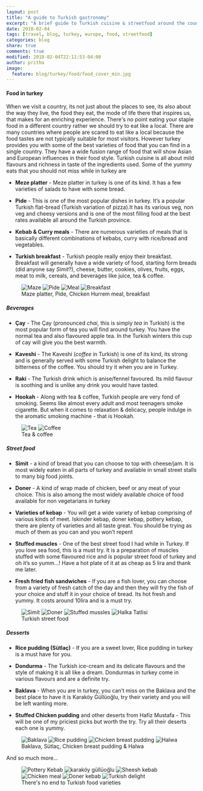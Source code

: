 ```yaml
---
layout: post
title: "A guide to Turkish gastronomy"
excerpt: "A brief guide to Turkish cuisine & streetfood around the country"
date: 2018-02-04
tags: [travel, blog, turkey, europe, food, streetfood]
categories: blog
share: true
comments: true
modified: 2018-02-04T22:11:53-04:00
author: pritha
image:
  feature: blog/turkey/food/food_cover_min.jpg
---
```


#### Food in turkey

When we visit a country, its not just about the places to see, its also about the way they live, the food they eat, the mode of life there that inspires us, that makes for an enriching experience. There's no point eating your staple food in a different country rather we should try to eat like a local. There are many countries where people are scared to eat like a local because the food tastes are not typically suitable for most visitors. However turkey provides you with some of the best varieties of food that you can find in a single country. They have a wide fusion range of food that will show Asian and European influences in their food style. Turkish cuisine is all about mild flavours and richness in taste of the ingredients used. Some of the yummy eats that you should not miss while in turkey are


* **Meze platter** - Meze platter in turkey is one of its kind. It has a few varieties of salads to have with some bread.

* **Pide** - This is one of the most popular dishes in turkey. It’s a popular Turkish flat-bread (Turkish variation of pizza).It has its various veg, non veg and cheesy versions and is one of the most filling food at the best rates available all around the Turkish province.

* **Kebab & Curry meals** - There are numerous varieties of meals that is basically different combinations of kebabs, curry with rice/bread and vegetables.

* **Turkish breakfast** - Turkish people really enjoy their breakfast. Breakfast will generally have a wide variety of food, starting form breads (did anyone say _Simit_?), cheese, butter, cookies, olives, fruits, eggs, meat to milk, cereals, and beverages like juice, tea & coffee.

<figure class="half">   
    <img src="/images/blog/turkey/food/maze-platter.jpg" alt="Maze" title="Maze">
    <img src="/images/blog/turkey/food/pide.jpg" alt="Pide" title="Pide">
    <img src="/images/blog/turkey/food/chicken-hurrem.jpg" alt="Meal" title="Meal">
    <img src="/images/blog/turkey/food/breakfast.jpg" alt="Breakfast" title="Breakfast">
    <figcaption>Maze platter, Pide, Chicken Hurrem meal, breakfast</figcaption>
</figure>

##### Beverages

* **Çay** - The Çay (pronounced _chai_, this is simply _tea_ in Turkish) is the most popular form of tea you will find around turkey. You have the normal tea and also flavoured apple tea. In the Turkish winters this cup of cay will give you the best warmth.

* **Kaveshi** - The Kaveshi (_coffee_ in Turkish) is one of its kind, its strong and is generally served with some Turkish delight to balance the bitterness of the coffee. You should try it when you are in Turkey.

* **Raki** - The Turkish drink which is anise/fennel favoured. Its mild flavour is soothing and is unlike any drink you would have tasted.

* **Hookah** - Along with tea & coffee, Turkish people are very fond of smoking. Seems like almost every adult and most teenagers smoke cigarette. But when it comes to relaxation & delicacy, people indulge in the aromatic smoking machine - that is Hookah. 

<figure class="half">   
    <img src="/images/blog/turkey/food/tea.jpg" alt="Tea" title="Tea">
    <img src="/images/blog/turkey/food/kaveshi.jpg" alt="Coffee" title="Coffee">
    <figcaption>Tea & coffee</figcaption>
</figure>

##### Street food

* **Simit** - a kind of bread that you can choose to top with cheese/jam. It is most widely eaten in all parts of turkey and available in small street stalls to many big food joints.

* **Doner** - A kind of wrap made of chicken, beef or any meat of your choice. This is also among the most widely available choice of food available for non vegetarians in turkey

* **Varieties of kebap** - You will get a wide variety of kebap comprising of various kinds of meet. Iskinder kebap, doner kebap, pottery kebap, there are plenty of varieties and all taste great. You should be trying as much of them as you can and you won’t repent

* **Stuffed muscles** - One of the best street food I had while in Turkey. If you love sea food, this is a must try. It is a preparation of muscles stuffed with some flavoured rice and is popular street food of turkey and oh it’s so yumm…! Have a hot plate of it at as cheap as 5 lira and thank me later.

* **Fresh fried fish sandwiches** - If you are a fish lover, you can choose from a variety of fresh catch of the day and then they will fry the fish of your choice and stuff it in your choice of bread. Its hot fresh and yummy. It costs around 10lira and is a must try.

<figure class="half">   
    <img src="/images/blog/turkey/food/simit.jpg" alt="Simit" title="Simit">
    <img src="/images/blog/turkey/food/doner-sandwich.jpg" alt="Doner" title="DonerPide">
    <img src="/images/blog/turkey/food/stuffed-mussles.jpg" alt="Stuffed mussles" title="Stuffed mussles">
    <img src="/images/blog/turkey/food/halka-tatlisi.jpg" alt="Halka Tatlisi" title="Halka Tatlisi">
    <figcaption>Turkish street food</figcaption>
</figure>

##### Desserts

* **Rice pudding (Sütlaç)** - If you are a sweet lover, Rice pudding in turkey is a must have for you.

* **Dondurma** - The Turkish ice-cream and its delicate flavours and the style of making it is all like a dream. Dondurmas in turkey come in various flavours and are a definite try.

* **Baklava** - When you are in turkey, you can’t miss on the Baklava and the best place to have it is Karaköy Güllüoğlu, try their variety and you will be left wanting more.

* **Stuffed Chicken pudding** and other deserts from Hafiz Mustafa - This will be one of my priciest picks but worth the try. Try all their deserts each one is yummy.

<figure class="half">   
    <img src="/images/blog/turkey/food/baklava.jpg" alt="Baklava" title="Baklava">
    <img src="/images/blog/turkey/food/sutlac.jpg" alt="Rice pudding" title="Rice pudding">
    <img src="/images/blog/turkey/food/chicken-pudding.jpg" alt="Chicken breast pudding" title="Chicken breast pudding">
    <img src="/images/blog/turkey/food/halwa.jpg" alt="Halwa" title="Halwa">
    <figcaption>Baklava, Sütlaç, Chicken breast pudding & Halwa</figcaption>
</figure>

And so much more...

<figure class="half">   
    <img src="/images/blog/turkey/food/pottery-kebab.jpg" alt="Pottery Kebab" title="Pottery Kebab">
    <img src="/images/blog/turkey/food/karakoy-golluglu.jpg" alt="karaköy güllüoğlu" title="karaköy güllüoğlu">
    <img src="/images/blog/turkey/food/sheesh-kebab.jpg" alt="Sheesh kebab" title="Sheesh kebab">
    <img src="/images/blog/turkey/food/chicken-meal.jpg" alt="Chicken meal" title="Chicken meal">
    <img src="/images/blog/turkey/food/doner.jpg" alt="Doner kebab" title="Doner kebab">
    <img src="/images/blog/turkey/food/turkish-delight.jpg" alt="Turkish delight" title="Turkish delight">
    <figcaption>There's no end to Turkish food varieties</figcaption>
</figure>

<!--this
<figure class="half">
    <a href="/images/blog/turkey/food/simit.jpeg"><img src="/images/blog/turkey/food/simit.jpeg" alt="image"></a>
    <a href="/images/blog/turkey/food/maze-platter.jpeg"><img src="/images/blog/turkey/food/maze-platter.jpeg" alt="image"></a>
    <a href="/images/blog/turkey/food/pide.jpeg"><img src="/images/blog/turkey/food/pide.jpeg" alt="image"></a>
  <a href="/images/blog/turkey/food/doner.jpeg"><img src="/images/blog/turkey/food/doner.jpeg" alt="image"></a>
    <figcaption>Two images.</figcaption>
</figure>-->
